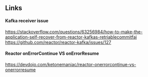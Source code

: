 

## Links

#### Kafka receiver issue
https://stackoverflow.com/questions/63256984/how-to-make-the-application-self-recover-from-reactor-kafkas-retriablecommitfai
https://github.com/reactor/reactor-kafka/issues/127


#### Reactor onErrorContinue VS onErrorResume
https://devdojo.com/ketonemaniac/reactor-onerrorcontinue-vs-onerrorresume